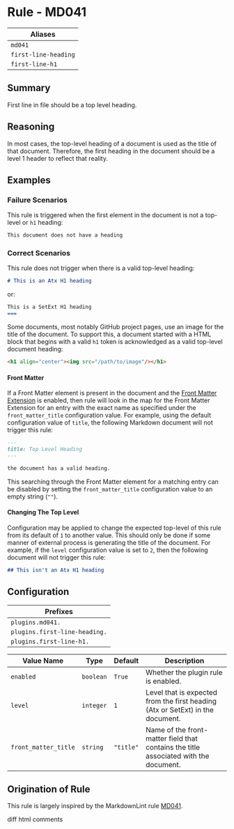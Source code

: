 # Rule - MD041

| Aliases |
| --- |
| `md041` |
| `first-line-heading` |
| `first-line-h1` |

## Summary

First line in file should be a top level heading.

## Reasoning

In most cases, the top-level heading of a document is used as the title of
that document.  Therefore, the first heading in the document should be a
level 1 header to reflect that reality.

## Examples

### Failure Scenarios

This rule is triggered when the first element in the document is not a
top-level or `h1` heading:

```Markdown
This document does not have a heading
```

### Correct Scenarios

This rule does not trigger when there is a valid top-level heading:

```Markdown
# This is an Atx H1 heading
```

or:

```Markdown
This is a SetExt H1 heading
===
```

Some documents, most notably GitHub project pages, use an image for the
title of the document.  To support this, a document started with a HTML
block that begins with a valid `h1` token is acknowledged as a valid
top-level document heading:

```Markdown
<h1 align="center"><img src="/path/to/image"/></h1>
```

#### Front Matter

If a Front Matter element is present in the document and the
[Front Matter Extension](#ex)
is enabled, then rule will look in the map for the Front Matter
Extension for an entry with the exact name as specified under the
`front_matter_title` configuration value.  For example, using the
default configuration value of `title`, the following Markdown
document will not trigger this rule:

```Markdown
---
title: Top Level Heading
---

the document has a valid heading.
```

This searching through the Front Matter element for a matching
entry can be disabled by setting the `front_matter_title` configuration
value to an empty string (`""`).

#### Changing The Top Level

Configuration may be applied to change the expected top-level of
this rule from its default of `1` to another value.  This should only be done
if some manner of external process is generating the title of the document.
For example, if the `level` configuration value is set to `2`, then the following
document will not trigger this rule:

```Markdown
## This isn't an Atx H1 heading
```

## Configuration

| Prefixes |
| --- |
| `plugins.md041.` |
| `plugins.first-line-heading.` |
| `plugins.first-line-h1.` |

| Value Name | Type | Default | Description |
| -- | -- | -- | -- |
| `enabled` | `boolean` | `True` | Whether the plugin rule is enabled. |
| `level` | `integer` | `1` | Level that is expected from the first heading (Atx or SetExt) in the document. |
| `front_matter_title` | `string` | `"title"` | Name of the front-matter field that contains the title associated with the document. |

## Origination of Rule

This rule is largely inspired by the MarkdownLint rule
[MD041](https://github.com/DavidAnson/markdownlint/blob/main/doc/Rules.md#md041---first-line-in-a-file-should-be-a-top-level-heading).

diff html comments
